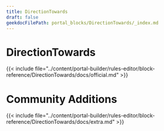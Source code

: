 ```yaml
---
title: DirectionTowards
draft: false
geekdocFilePath: portal_blocks/DirectionTowards/_index.md
---
```

# DirectionTowards
{{< include file="../content/portal-builder/rules-editor/block-reference/DirectionTowards/docs/official.md" >}}

# Community Additions

{{< include file="../content/portal-builder/rules-editor/block-reference/DirectionTowards/docs/extra.md" >}}